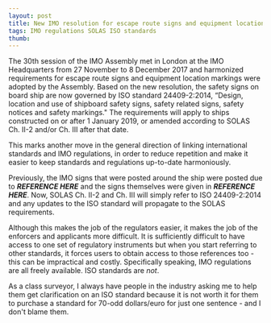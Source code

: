 ```yaml
---
layout: post
title: New IMO resolution for escape route signs and equipment location markings
tags: IMO regulations SOLAS ISO standards
thumb: 
---
```

The 30th session of the IMO Assembly met in London at the IMO Headquarters from 27 November to 8 December 2017 and harmonized requirements for escape route signs and equipment location markings were adopted by the Assembly.  Based on the new resolution, the safety signs on board ship are now governed by ISO standard 24409-2:2014, “Design, location and use of shipboard safety signs, safety related signs, safety notices and safety markings." The requirements will apply to ships constructed on or after 1 January 2019, or amended according to SOLAS Ch. II-2 and/or Ch. III after that date.

This marks another move in the general direction of linking international standards and IMO regulations, in order to reduce repetition and make it easier to keep standards and regulations up-to-date harmoniously.

Previously, the IMO signs that were posted around the ship were posted due to ***REFERENCE HERE*** and the signs themselves were given in ***REFERENCE HERE***.  Now, SOLAS Ch. II-2 and Ch. III will simply refer to ISO 24409-2:2014 and any updates to the ISO standard will propagate to the SOLAS requirements.

Although this makes the job of the regulators easier, it makes the job of the enforcers and applicants more difficult.  It is sufficiently difficult to have access to one set of regulatory instruments but when you start referring to other standards, it forces users to obtain access to those references too - this can be impractical and costly.  Specifically speaking, IMO regulations are all freely available.  ISO standards are *not*.

As a class surveyor, I always have people in the industry asking me to help them get clarification on an ISO standard because it is not worth it for them to purchase a standard for 70-odd dollars/euro for just one sentence - and I don't blame them.